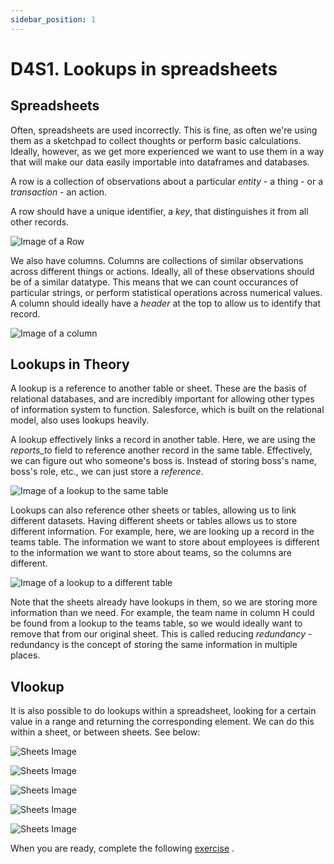 ```yaml
---
sidebar_position: 1
---
```


# D4S1. Lookups in spreadsheets

## Spreadsheets

Often, spreadsheets are used incorrectly. This is fine, as often we're using them as a sketchpad to collect thoughts or perform basic calculations. Ideally, however, as we get more experienced we want to use them in a way that will make our data easily importable into dataframes and databases.

A row is a collection of observations about a particular *entity* - a thing - or a *transaction* - an action.

A row should have a unique identifier, a *key*, that distinguishes it from all other records.

<img
    src="/img/sheets/data_row.png"
    alt="Image of a Row"
/>

We also have columns. Columns are collections of similar observations across different things or actions. Ideally, all of these observations should be of a similar datatype. This means that we can count occurances of particular strings, or perform statistical operations across numerical values. A column should ideally have a *header* at the top to allow us to identify that record.

<img
    src="/img/sheets/data_columns.png"
    alt="Image of a column"
/>

## Lookups in Theory

A lookup is a reference to another table or sheet. These are the basis of relational databases, and are incredibly important for allowing other types of information system to function. Salesforce, which is built on the relational model, also uses lookups heavily.

A lookup effectively links a record in another table. Here, we are using the *reports_to* field to reference another record in the same table. Effectively, we can figure out who someone's boss is. Instead of storing boss's name, boss's role, etc., we can just store a *reference*. 

<img
    src="/img/sheets/data_lookup_same.png"
    alt="Image of a lookup to the same table"
/>

Lookups can also reference other sheets or tables, allowing us to link different datasets. Having different sheets or tables allows us to store different information. For example, here, we are looking up a record in the teams table. The information we want to store about employees is different to the information we want to store about teams, so the columns are different. 

<img
    src="/img/sheets/data_lookup_different.png"
    alt="Image of a lookup to a different table"
/>

Note that the sheets already have lookups in them, so we are storing more information than we need. For example, the team name in column H could be found from a lookup to the teams table, so we would ideally want to remove that from our original sheet. This is called reducing *redundancy* - redundancy is the concept of storing the same information in multiple places.

## Vlookup

It is also possible to do lookups within a spreadsheet, looking for a certain value in a range and returning the corresponding element.
We can do this within a sheet, or between sheets. See below:

<img
    src="/img/sheets/lookup1.png"
    alt="Sheets Image"
/>

<img
    src="/img/sheets/lookup2.png"
    alt="Sheets Image"
/>

<img
    src="/img/sheets/lookup3.png"
    alt="Sheets Image"
/>

<img
    src="/img/sheets/lookup4.png"
    alt="Sheets Image"
/>

<img
    src="/img/sheets/lookup5.png"
    alt="Sheets Image"
/>

When you are ready, complete the following [exercise](https://docs.google.com/spreadsheets/d/1JMW4sl-7rh3LXEhmmlsaCAP9NMAiRb2XGuxDDH-eXoY/edit?usp=sharing)
.
